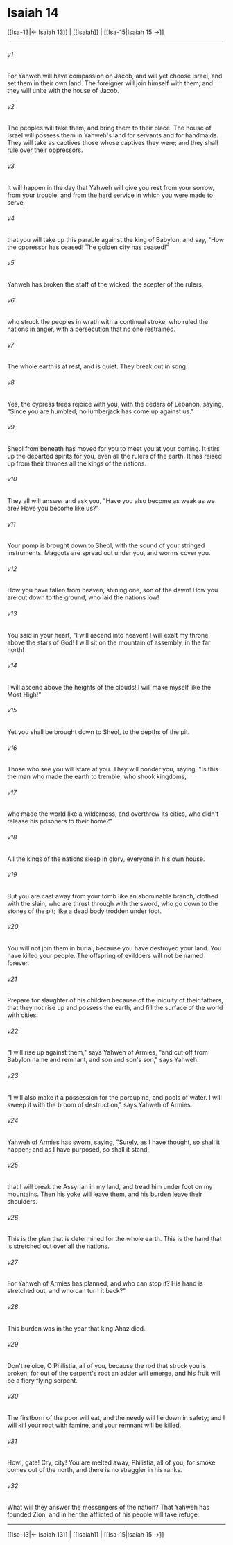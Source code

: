 # Isaiah 14

[[Isa-13|← Isaiah 13]] | [[Isaiah]] | [[Isa-15|Isaiah 15 →]]
***



###### v1 
For Yahweh will have compassion on Jacob, and will yet choose Israel, and set them in their own land. The foreigner will join himself with them, and they will unite with the house of Jacob. 

###### v2 
The peoples will take them, and bring them to their place. The house of Israel will possess them in Yahweh's land for servants and for handmaids. They will take as captives those whose captives they were; and they shall rule over their oppressors. 

###### v3 
It will happen in the day that Yahweh will give you rest from your sorrow, from your trouble, and from the hard service in which you were made to serve, 

###### v4 
that you will take up this parable against the king of Babylon, and say, "How the oppressor has ceased! The golden city has ceased!" 

###### v5 
Yahweh has broken the staff of the wicked, the scepter of the rulers, 

###### v6 
who struck the peoples in wrath with a continual stroke, who ruled the nations in anger, with a persecution that no one restrained. 

###### v7 
The whole earth is at rest, and is quiet. They break out in song. 

###### v8 
Yes, the cypress trees rejoice with you, with the cedars of Lebanon, saying, "Since you are humbled, no lumberjack has come up against us." 

###### v9 
Sheol from beneath has moved for you to meet you at your coming. It stirs up the departed spirits for you, even all the rulers of the earth. It has raised up from their thrones all the kings of the nations. 

###### v10 
They all will answer and ask you, "Have you also become as weak as we are? Have you become like us?" 

###### v11 
Your pomp is brought down to Sheol, with the sound of your stringed instruments. Maggots are spread out under you, and worms cover you. 

###### v12 
How you have fallen from heaven, shining one, son of the dawn! How you are cut down to the ground, who laid the nations low! 

###### v13 
You said in your heart, "I will ascend into heaven! I will exalt my throne above the stars of God! I will sit on the mountain of assembly, in the far north! 

###### v14 
I will ascend above the heights of the clouds! I will make myself like the Most High!" 

###### v15 
Yet you shall be brought down to Sheol, to the depths of the pit. 

###### v16 
Those who see you will stare at you. They will ponder you, saying, "Is this the man who made the earth to tremble, who shook kingdoms, 

###### v17 
who made the world like a wilderness, and overthrew its cities, who didn't release his prisoners to their home?" 

###### v18 
All the kings of the nations sleep in glory, everyone in his own house. 

###### v19 
But you are cast away from your tomb like an abominable branch, clothed with the slain, who are thrust through with the sword, who go down to the stones of the pit; like a dead body trodden under foot. 

###### v20 
You will not join them in burial, because you have destroyed your land. You have killed your people. The offspring of evildoers will not be named forever. 

###### v21 
Prepare for slaughter of his children because of the iniquity of their fathers, that they not rise up and possess the earth, and fill the surface of the world with cities. 

###### v22 
"I will rise up against them," says Yahweh of Armies, "and cut off from Babylon name and remnant, and son and son's son," says Yahweh. 

###### v23 
"I will also make it a possession for the porcupine, and pools of water. I will sweep it with the broom of destruction," says Yahweh of Armies. 

###### v24 
Yahweh of Armies has sworn, saying, "Surely, as I have thought, so shall it happen; and as I have purposed, so shall it stand: 

###### v25 
that I will break the Assyrian in my land, and tread him under foot on my mountains. Then his yoke will leave them, and his burden leave their shoulders. 

###### v26 
This is the plan that is determined for the whole earth. This is the hand that is stretched out over all the nations. 

###### v27 
For Yahweh of Armies has planned, and who can stop it? His hand is stretched out, and who can turn it back?" 

###### v28 
This burden was in the year that king Ahaz died. 

###### v29 
Don't rejoice, O Philistia, all of you, because the rod that struck you is broken; for out of the serpent's root an adder will emerge, and his fruit will be a fiery flying serpent. 

###### v30 
The firstborn of the poor will eat, and the needy will lie down in safety; and I will kill your root with famine, and your remnant will be killed. 

###### v31 
Howl, gate! Cry, city! You are melted away, Philistia, all of you; for smoke comes out of the north, and there is no straggler in his ranks. 

###### v32 
What will they answer the messengers of the nation? That Yahweh has founded Zion, and in her the afflicted of his people will take refuge.

***
[[Isa-13|← Isaiah 13]] | [[Isaiah]] | [[Isa-15|Isaiah 15 →]]
